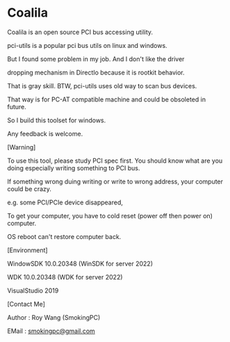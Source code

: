 # Coalila
Coalila is an open source PCI bus accessing utility.

pci-utils is a popular pci bus utils on linux and windows.

But I found some problem in my job. And I don't like the driver 

dropping mechanism in DirectIo because it is rootkit behavior.

That is gray skill. BTW, pci-utils uses old way to scan bus devices.

That way is for PC-AT compatible machine and could be obsoleted in future.

So I build this toolset for windows.

Any feedback is welcome.


[Warning]

To use this tool, please study PCI spec first. You should know what are you doing especially writing something to PCI bus.

If something wrong duing writing or write to wrong address, your computer could be crazy.

e.g. some PCI/PCIe device disappeared, 

To get your computer, you have to cold reset (power off then power on) computer.

OS reboot can't restore computer back.



[Environment]

WindowSDK 10.0.20348 (WinSDK for server 2022)

WDK 10.0.20348 (WDK for server 2022)

VisualStudio 2019

[Contact Me]

Author : Roy Wang (SmokingPC)

EMail : smokingpc@gmail.com
